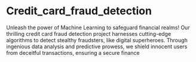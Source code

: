 # Credit_card_fraud_detection
Unleash the power of Machine Learning to safeguard financial realms! Our thrilling credit card fraud detection  project harnesses cutting-edge algorithms to detect stealthy fraudsters, like digital superheroes. Through ingenious data analysis and predictive prowess, we shield innocent users from deceitful transactions, ensuring a secure finance 
